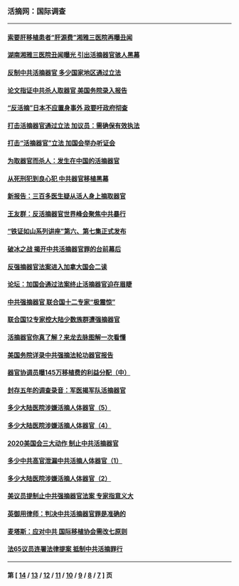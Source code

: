 ### 活摘网：国际调查
---
#### [索要肝移植患者“肝源费”湘雅三医院再曝丑闻](../../pages/nf5947/n14055320.md?08170430) 
#### [湖南湘雅三医院丑闻曝光 引出活摘器官骇人黑幕](../../pages/nf5947/n14051847.md?08170430) 
#### [反制中共活摘器官 多少国家地区通过立法](../../pages/nf5947/n14009863.md?08170430) 
#### [论文指证中共杀人取器官 美国务院录入报告](../../pages/nf5947/n13999890.md?08170430) 
#### [“反活摘”日本不应置身事外 政要吁政府彻查](../../pages/nf5947/n13971188.md?08170430) 
#### [打击活摘器官通过立法 加议员：需确保有效执法](../../pages/nf5947/n13886356.md?08170430) 
#### [打击“活摘器官”立法 加国会举办听证会](../../pages/nf5947/n13869362.md?08170430) 
#### [为取器官而杀人：发生在中国的活摘器官](../../pages/nf5947/n13794731.md?08170430) 
#### [从死刑犯到良心犯 中共器官移植黑幕](../../pages/nf5947/n13764669.md?08170430) 
#### [新报告：三百多医生疑从活人身上摘取器官](../../pages/nf5947/n13703044.md?08170430) 
#### [王友群：反活摘器官世界峰会聚焦中共暴行](../../pages/nf5947/n13250738.md?08170430) 
#### [“铁证如山系列讲座”第六、第七集正式发布](../../pages/nf5947/n13106287.md?08170430) 
#### [破冰之战 揭开中共活摘器官罪的台前幕后](../../pages/nf5947/n13082457.md?08170430) 
#### [反强摘器官法案进入加拿大国会二读](../../pages/nf5947/n13033450.md?08170430) 
#### [论坛：加国会通过法案终止活摘器官迫在眉睫](../../pages/nf5947/n13029839.md?08170430) 
#### [中共强摘器官 联合国十二专家“极震惊”](../../pages/nf5947/n13024313.md?08170430) 
#### [联合国12专家控大陆少数族群遭强摘器官](../../pages/nf5947/n13023877.md?08170430) 
#### [活摘器官你真了解？来龙去脉图解一次看懂](../../pages/nf5947/n13013820.md?08170430) 
#### [美国务院详录中共强摘法轮功器官报告](../../pages/nf5947/n12944519.md?08170430) 
#### [器官协调员曝145万移植费的利益分配（中）](../../pages/nf5947/n12894547.md?08170430) 
#### [封存五年的调查录音：军医揭军队活摘器官](../../pages/nf5947/n12798692.md?08170430) 
#### [多少大陆医院涉嫌活摘人体器官（5）](../../pages/nf5947/n12768383.md?08170430) 
#### [多少大陆医院涉嫌活摘人体器官（4）](../../pages/nf5947/n12664434.md?08170430) 
#### [2020美国会三大动作 制止中共活摘器官](../../pages/nf5947/n12682004.md?08170430) 
#### [多少中共高官泄漏中共活摘人体器官（1）](../../pages/nf5947/n12671234.md?08170430) 
#### [多少大陆医院涉嫌活摘人体器官（2）](../../pages/nf5947/n12655589.md?08170430) 
#### [美议员提制止中共强摘器官法案 专家指意义大](../../pages/nf5947/n12630561.md?08170430) 
#### [英御用律师：判决中共活摘器官罪是准确的](../../pages/nf5947/n12580740.md?08170430) 
#### [麦塔斯：应对中共 国际移植协会需改七原则](../../pages/nf5947/n12514711.md?08170430) 
#### [法65议员连署法律提案 抵制中共活摘罪行](../../pages/nf5947/n12437047.md?08170430) 

---
#### 第 [ [14](./14.md?08170430) / [13](./13.md?08170430) / [12](./12.md?08170430) / [11](./11.md?08170430) / [10](./10.md?08170430) / [9](./9.md?08170430) / [8](./8.md?08170430) / [7](./7.md?08170430) ] 页
